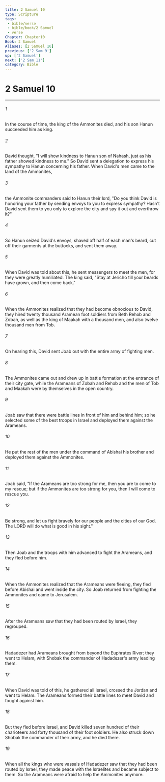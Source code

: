 ```yaml
---
title: 2 Samuel 10
type: Scripture
tags:
 - bible/verse
 - bible/book/2 Samuel
 - verse
Chapter: Chapter10
Book: 2 Samuel
Aliases: [2 Samuel 10]
previous: ['2 Sam 9']
up: ['2 Samuel']
next: ['2 Sam 11']
category: Bible
---
```

# 2 Samuel 10

***


###### 1 
In the course of time, the king of the Ammonites died, and his son Hanun succeeded him as king. 

###### 2 
David thought, "I will show kindness to Hanun son of Nahash, just as his father showed kindness to me." So David sent a delegation to express his sympathy to Hanun concerning his father. When David's men came to the land of the Ammonites, 

###### 3 
the Ammonite commanders said to Hanun their lord, "Do you think David is honoring your father by sending envoys to you to express sympathy? Hasn't David sent them to you only to explore the city and spy it out and overthrow it?" 

###### 4 
So Hanun seized David's envoys, shaved off half of each man's beard, cut off their garments at the buttocks, and sent them away. 

###### 5 
When David was told about this, he sent messengers to meet the men, for they were greatly humiliated. The king said, "Stay at Jericho till your beards have grown, and then come back." 

###### 6 
When the Ammonites realized that they had become obnoxious to David, they hired twenty thousand Aramean foot soldiers from Beth Rehob and Zobah, as well as the king of Maakah with a thousand men, and also twelve thousand men from Tob. 

###### 7 
On hearing this, David sent Joab out with the entire army of fighting men. 

###### 8 
The Ammonites came out and drew up in battle formation at the entrance of their city gate, while the Arameans of Zobah and Rehob and the men of Tob and Maakah were by themselves in the open country. 

###### 9 
Joab saw that there were battle lines in front of him and behind him; so he selected some of the best troops in Israel and deployed them against the Arameans. 

###### 10 
He put the rest of the men under the command of Abishai his brother and deployed them against the Ammonites. 

###### 11 
Joab said, "If the Arameans are too strong for me, then you are to come to my rescue; but if the Ammonites are too strong for you, then I will come to rescue you. 

###### 12 
Be strong, and let us fight bravely for our people and the cities of our God. The LORD will do what is good in his sight." 

###### 13 
Then Joab and the troops with him advanced to fight the Arameans, and they fled before him. 

###### 14 
When the Ammonites realized that the Arameans were fleeing, they fled before Abishai and went inside the city. So Joab returned from fighting the Ammonites and came to Jerusalem. 

###### 15 
After the Arameans saw that they had been routed by Israel, they regrouped. 

###### 16 
Hadadezer had Arameans brought from beyond the Euphrates River; they went to Helam, with Shobak the commander of Hadadezer's army leading them. 

###### 17 
When David was told of this, he gathered all Israel, crossed the Jordan and went to Helam. The Arameans formed their battle lines to meet David and fought against him. 

###### 18 
But they fled before Israel, and David killed seven hundred of their charioteers and forty thousand of their foot soldiers. He also struck down Shobak the commander of their army, and he died there. 

###### 19 
When all the kings who were vassals of Hadadezer saw that they had been routed by Israel, they made peace with the Israelites and became subject to them. So the Arameans were afraid to help the Ammonites anymore. 
